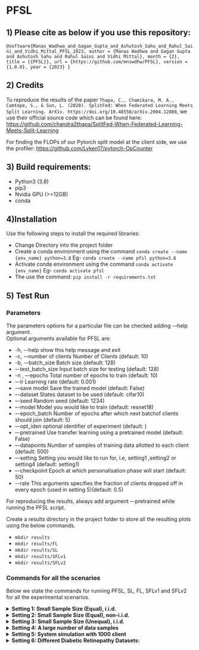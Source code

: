 # PFSL

## 1) Please cite as below if you use this repository:
`@software{Manas_Wadhwa_and_Gagan_Gupta_and_Ashutosh_Sahu_and_Rahul_Saini_and_Vidhi_Mittal_PFSL_2023,
author = {Manas Wadhwa and Gagan Gupta and Ashutosh Sahu and Rahul Saini and Vidhi Mittal},
month = {2},
title = {{PFSL}},
url = {https://github.com/mnswdhw/PFSL},
version = {1.0.0},
year = {2023}
}`


## 2) Credits 

To reproduce the results of the paper `Thapa, C., Chamikara, M. A., Camtepe, S., & Sun, L. (2020). SplitFed: When Federated Learning Meets Split Learning. ArXiv. https://doi.org/10.48550/arXiv.2004.12088`, we use their official source code which can be found here: https://github.com/chandra2thapa/SplitFed-When-Federated-Learning-Meets-Split-Learning

For finding the FLOPs of our Pytorch split model at the client side, we use the profiler: https://github.com/Lyken17/pytorch-OpCounter


## 3) Build requirements:
* Python3 (3.8)
* pip3
* Nvidia GPU (>=12GB)
* conda


## 4)Installation
Use the following steps to install the required libraries:
* Change Directory into the project folder
* Create a conda environment using the command 
`conda create --name {env_name} python=3.8`
Eg- `conda create --name pfsl python=3.8`
* Activate conda environment using the command 
`conda activate {env_name}`
Eg- `conda activate pfsl`
* The use the command: `pip install -r requirements.txt`

## 5) Test Run

### Parameters
The parameters options for a particular file can be checked adding -–help argument.
<br/>Optional arguments available for PFSL are:
* -h, --help show this help message and exit
* -c, -–number of clients Number of Clients (default: 10)
* -b, -–batch_size Batch size (default: 128)
* –-test_batch_size Input batch size for testing (default: 128)
* -n , –-epochs Total number of epochs to train (default: 10)
* –-lr Learning rate (default: 0.001)
* -–save model Save the trained model (default: False)
* –-dataset States dataset to be used (default: cifar10)
* –-seed Random seed (default: 1234)
* –-model Model you would like to train (default: resnet18)
* –-epoch_batch Number of epochs after which next batchof clients should join (default: 5)
* –-opt_iden optional identifier of experiment (default: )
* –-pretrained Use transfer learning using a pretrained model (default: False)
* –-datapoints Number of samples of training data allotted to each client (default: 500)
* –-setting Setting you would like to run for, i.e, setting1 ,setting2 or setting4 (default: setting1)
* –-checkpoint Epoch at which personalisation phase will start (default: 50)
* --rate This arguments specifies the fraction of clients dropped off in every epoch (used in setting 5)(default: 0.5)

For reproducing the results, always add argument –-pretrained while running the PFSL script. 

Create a results directory in the project folder to store all the resulting plots using the below commands.
* `mkdir results`
* `mkdir results/FL`
* `mkdir results/SL`
* `mkdir results/SFLv1`
* `mkdir results/SFLv2`

### Commands for all the scenarios

Below we state the commands for running PFSL, SL, FL, SFLv1 and SFLv2 for all the experimental scenarios.

<details> <summary><b>Setting 1: Small Sample Size (Equal), i.i.d.</b></summary>
<p> In this scenario, each client has a very small number of labelled data points ranging from 50 to 500, and all these samples are distributed identically across clients. There is no class imbalance in training data of each client. To run all the algorithms for setting 1 argument –-setting setting1 and –-datapoints [number of sample per client] has to be added. 
Rest of the arguments can be selected as per choice. Numberof data samples can be chosen from 50, 150, 250, 350 and 500 to reproduce the results. When total data sample size was
50, batch size was chosen to be 32 and for other data samples
greater than 50 batch size was kept at 64. Test batch size was
always taken to be 512. For data sample 150, command are
given below.

* `python PFSL_Setting124.py --dataset cifar10 --setting setting1 --datapoints 150 --pretrained --model resnet18 -c 10 --batch_size 64 --test_batch_size 512 --epochs 100`
* `python FL.py --dataset cifar10 --setting setting1 --datapoints 150 -c 10 --batch_size 64 --test_batch_size 512 --epochs 100`
* `python SL.py --dataset cifar10 --setting setting1 --datapoints 150 -c 10 --batch_size 64 --test_batch_size 512 --epochs 100`
* `python SFLv1.py --dataset cifar10 --setting setting1 --datapoints 150 -c 10 --batch_size 64 --test_batch_size 512 --epochs 100`
* `python SFLv2.py --dataset cifar10 --setting setting1 --datapoints 150 -c 10 --batch_size 64 --test_batch_size 512 --epochs 100`

</p></details>



<details><summary><b>Setting 2: Small Sample Size (Equal), non-i.i.d.</b></summary>
<p>In this setting, we model a situation where every client has more labelled data points from a subset of classes (prominent
classes) and less from the remaining classes. We chose to experiment with heavy label imbalance and diversity. Sample size is small and each client has equal number of training samples. To run all the algorithms for setting 2 argument --setting setting2 has to be added. For PFSL, to enable personalisation phase
from xth epoch, argument --checkpoint [x] has to be added.
Rest of the arguments can be selected as per choice.

* `python PFSL_Setting124.py --dataset cifar10 --model resnet18 --pretrained --setting setting2 --batch_size 64 --test_batch_size 512 --checkpoint 25 --epochs 30`
* `python FL.py --dataset cifar10 --setting setting2 -c 10 --batch_size 64 --test_batch_size 512 --epochs 100`
* `python SL.py --dataset cifar10 --setting setting2 -c 10 --batch_size 64 --test_batch_size 512 --epochs 100`
* `python SFLv1.py --dataset cifar10 --setting setting2 -c 10 --batch_size 64 --test_batch_size 512 --epochs 100`
* `python SFLv2.py --dataset cifar10 --setting setting2 -c 10 --batch_size 64 --test_batch_size 512 --epochs 100`


  
</p>
</details>
  
<details><summary><b>Setting 3: Small Sample Size (Unequal), i.i.d.</b></summary>
<p> In this settingwe consider we there 11 clients where the Large client has 2000 labelled data points
while the other ten small clients have 150 labelled data points,
each distributed identically. The class distributions
among all the clients are the same. For evaluation purposes,
we consider a test set having 2000 data points with an identical
distribution of classes as the train set. 

To reproduce Table IV of the paper, run setting 1 with
datapoints as 150 as illustrated above. To reproduce Table V
of the paper follow the below commands. In all the commands argument --datapoints that denotes the number of datapoints of the large client has to be added.In our case it was 2000.

* `python PFSL_Setting3.py --datapoints 2000 --dataset cifar10 --pretrained --model resnet18 -c 11 --epochs 50`
* `python SFLv1_Setting3.py --datapoints 2000 --dataset cifar10_setting3 -c 11 --epochs 100`
* `python SFLv2_Setting3.py --datapoints 2000 --dataset cifar10_setting3 -c 11 --epochs 100`
* `python FL_Setting3.py --datapoints 2000 --dataset cifar10_setting3 -c 11 --epochs 100`
* `python SL_Setting3.py --datapoints 2000 --dataset cifar10_setting3 -c 11 --epochs 100`
  
 </p>
 </details>


<details>
 <summary><b>Setting 4: A large number of data samples</b></summary>
<p> Here, all clients have large number of samples. This experiment was done with three different image classification datasets:
MNIST, FMNIST, and CIFAR-10. To run all the algorithms for setting 4 argument --setting setting4 has
to be added. Rest of the arguments can be selected as per choice. Dataset argument has 3 options: cifar10, mnist and fmnist.

* `python PFSL_Setting124.py --dataset cifar10 --setting setting4 --pretrained --model resnet18 -c 5 --epochs 20`
* `python FL.py --dataset cifar10 --setting setting4 -c 5 --epochs 20`
* `python SL.py --dataset cifar10 --setting setting4 -c 5 --epochs 20`
* `python SFLv1.py --dataset cifar10 --setting setting4 -c 5 --epochs 20`
* `python SFLv2.py --dataset cifar10 --setting setting4 -c 5 --epochs 20` 
</p>
</details>


<details>
 <summary><b> Setting 5: System simulation with 1000 client</b></summary>
<p> In this setting we try to simulate an environment with 1000 clients. Each client stays in the system only for 1 round which lasts only 1 epoch.
Thus, we evaluate our system for the worst possible scenario when every client cannot stay in the system for long and can only afford to make a minimal effort to participate. We assume that each client has 50 labeled data points sampled randomly but unique to the client. Within each round, we
simulate a dropout, where clients begin training but are not able to complete the weight averaging. We keep the dropout probability at 50%. 


Use the following command to reproduce the results: Here rate argument specifies the dropoff rate which is the numberof clients that will be dropped randomly in every epoch

* `python system_simulation_e2.py -c 10 --batch_size 16 --dataset cifar10 --model resnet18 --pretrained --epochs 100 --rate 0.3`

</p>
</details>
  
             
     


<details>
 <summary><b>Setting 6: Different Diabetic Retinopathy Datasets:</b></summary>
<p> This experiment describes the realistic scenario when healthcare centers have different sets of raw patient data for the
same disease. We have used two datasets EyePACS and APTOS whose references are given below.


<b> Dataset Sources:</b>
* Source of Dataset 1, https://www.kaggle.com/competitions/aptos2019-blindness-detection/data
* Source of Dataset 2, https://www.kaggle.com/datasets/mariaherrerot/eyepacspreprocess

To preprocess the dataset download and store the unzipped files in data/eye dataset1 folder and data/eye dataset2 folder.
For this create directories using the command:
* `mkdir data/eye_dataset1`
* `mkdir data/eye_dataset2`
<br/>
  
  
The directory structure of data is as follows:
* ` data/eye_dataset1/train_images`
* `data/eye_dataset1/test_images`
* `data/eye_dataset1/test.csv`
* `data/eye_dataset1/train.csv`
* `data/eye_dataset2/eyepacs_preprocess/eyepacs_preprocess/`
* `data/eye_dataset2/trainLabels.csv`

Once verify the path of the unzipped folders in the load data function of preprocess_eye_dataset_1.py and preprocess_eye_dataset_2.py files.

For Data preprocessing, run the commands mentioned below
for both the datasets <br/>
`python utils/preprocess_eye_dataset_1.py`  <br/>
`python utils/preprocess_eye_dataset 2.py`

* `python PFSL_DR.py --pretrained --model resnet18 -c 10 --batch_size 64 --test_batch_size 512 --epochs 50`
* `python FL_DR.py -c 10 --batch_size 64 --test_batch_size 512 --epochs 50`
* `python SL_DR.py --batch_size 64 --test_batch_size 512 --epochs 50`
* `python SFLv1_DR.py --batch_size 64 --test_batch_size 512 --epochs 50`
* `python SFLv2_DR.py --batch_size 64 --test_batch_size 512 --epochs 50`
</p>
</details>





